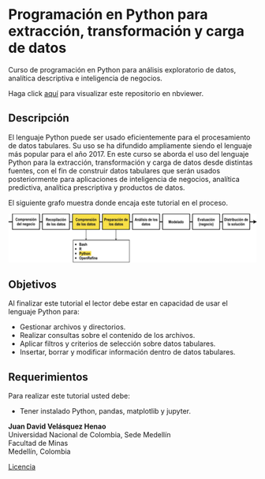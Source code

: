 # Programación en Python para extracción, transformación y carga de datos


Curso de programación en Python para análisis exploratorio de datos, analítica descriptiva e inteligencia de negocios.

Haga click [aquí](http://nbviewer.jupyter.org/github/jdvelasq/Python-for-ETL-processes/tree/master/)
para visualizar este repositorio en nbviewer.

## Descripción

El lenguaje Python puede ser usado eficientemente para el procesamiento de datos tabulares. Su uso se ha difundido ampliamente siendo el lenguaje más popular para el año 2017. En este curso se aborda el uso del lenguaje Python para la extracción, transformación y carga de datos desde distintas fuentes, con el fin de construir datos tabulares que serán usados posteriormente para aplicaciones de inteligencia de negocios, analítica predictiva, analítica prescriptiva y productos de datos.

El siguiente grafo muestra donde encaja este tutorial en el proceso.

![readme-Python-ETL](images/readme-Python-ETL.jpg)

## Objetivos

Al finalizar este tutorial el lector debe estar en capacidad de usar
el lenguaje Python para:

* Gestionar archivos y directorios.
* Realizar consultas sobre el contenido de los archivos.
* Aplicar filtros y criterios de selección sobre datos tabulares.  
* Insertar, borrar y modificar información dentro de datos tabulares.

## Requerimientos

Para realizar este tutorial usted debe:

* Tener instalado Python, pandas, matplotlib y jupyter. 


**Juan David Velásquez Henao**    
Universidad Nacional de Colombia, Sede Medellín  
Facultad de Minas  
Medellín, Colombia  

[Licencia](https://github.com/jdvelasq/IPython-for-descriptive-analytics/blob/master/LICENSE)
